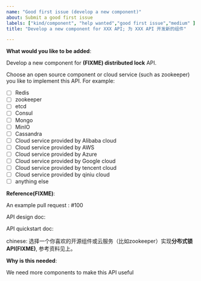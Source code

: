 ```yaml
---
name: "Good first issue (develop a new component)"
about: Submit a good first issue
labels: ["kind/component", "help wanted","good first issue","medium" ]
title: "Develop a new component for XXX API; 为 XXX API 开发新的组件"

---
```

<!-- Please only use this template for submitting good first issues -->

**What would you like to be added**:

Develop a new component for **(FIXME) distributed lock** API.

Choose an open source component or cloud service (such as zookeeper) you like to implement this API. For example:

- [ ] Redis
- [ ] zookeeper
- [ ] etcd
- [ ] Consul
- [ ] Mongo 
- [ ] MinIO 
- [ ] Cassandra
- [ ] Cloud service provided by Alibaba cloud
- [ ] Cloud service provided by AWS
- [ ] Cloud service provided by Azure
- [ ] Cloud service provided by Google cloud
- [ ] Cloud service provided by tencent cloud
- [ ] Cloud service provided by qiniu cloud
- [ ] anything else

**Reference(FIXME)**:

An example pull request : #100

API design doc:

API quickstart doc: 

chinese:
选择一个你喜欢的开源组件或云服务（比如zookeeper）实现**分布式锁API(FIXME)**, 
参考资料见上。


**Why is this needed**:

We need more components to make this API useful
